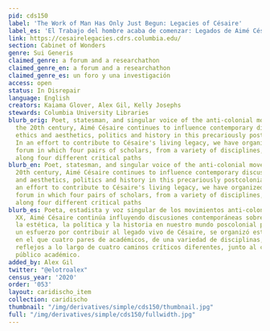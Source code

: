 ```yaml
---
pid: cds150
label: 'The Work of Man Has Only Just Begun: Legacies of Césaire'
label_es: 'El Trabajo del hombre acaba de comenzar: Legados de Aimé Césaire'
link: https://cesairelegacies.cdrs.columbia.edu/
section: Cabinet of Wonders
genre: Sui Generis
claimed_genre: a forum and a researchathon
claimed_genre_en: a forum and a researchathon
claimed_genre_es: un foro y una investigación
access: open
status: In Disrepair
language: English
creators: Kaiama Glover, Alex Gil, Kelly Josephs
stewards: Columbia University Libraries
blurb_orig: Poet, statesman, and singular voice of the anti-colonial movements of
  the 20th century, Aimé Césaire continues to influence contemporary discussions of
  ethics and aesthetics, politics and history in this precariously postcolonial world.
  In an effort to contribute to Césaire's living legacy, we have organized an online
  forum in which four pairs of scholars, from a variety of disciplines, offer reflections
  along four different critical paths
blurb_en: Poet, statesman, and singular voice of the anti-colonial movements of the
  20th century, Aimé Césaire continues to influence contemporary discussions of ethics
  and aesthetics, politics and history in this precariously postcolonial world. In
  an effort to contribute to Césaire's living legacy, we have organized an online
  forum in which four pairs of scholars, from a variety of disciplines, offer reflections
  along four different critical paths
blurb_es: Poeta, estadista y voz singular de los movimientos anti-coloniales del siglo
  XX, Aimé Césaire continúa influyendo discusiones contemporáneas sobre la ética y
  la estética, la política y la historia en nuestro mundo poscolonial precario. En
  un esfuerzo por contribuir al legado vivo de Césaire, se organizó este foro en línea
  en el que cuatro pares de académicos, de una variedad de disciplinas, ofrecieron
  reflejos a lo largo de cuatro caminos críticos diferentes, junto al comentario del
  público académico.
added_by: Alex Gil
twitter: "@elotroalex"
census_year: '2020'
order: '053'
layout: caridischo_item
collection: caridischo
thumbnail: "/img/derivatives/simple/cds150/thumbnail.jpg"
full: "/img/derivatives/simple/cds150/fullwidth.jpg"
---
```

